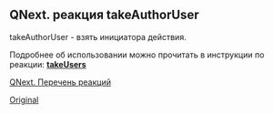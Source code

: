 ## QNext. реакция takeAuthorUser

takeAuthorUser - взять инициатора действия.



Подробнее об использовании можно прочитать в инструкции по реакции: [**takeUsers**](/docs-test/ph/reactions/takeusers)



[QNext. Перечень реакций](/docs-test/ph/reactions)
  
[Original](https://telegra.ph/QNext-admin-reaction-takeAuthorUser-05-09)